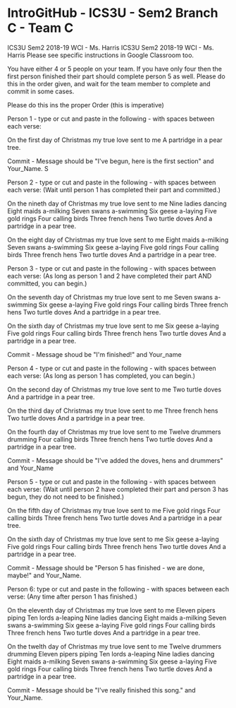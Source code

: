 # IntroGitHub - ICS3U - Sem2 Branch C - Team C

ICS3U Sem2 2018-19 WCI - Ms. Harris ICS3U Sem2 2018-19 WCI - Ms. Harris Please see specific instructions in Google Classroom too.

You have either 4 or 5 people on your team. If you have only four then the first person finished their part should complete person 5 as well. Please do this in the order given, and wait for the team member to complete and commit in some cases.

Please do this ins the proper Order (this is imperative)

Person 1 - type or cut and paste in the following - with spaces between each verse:

On the first day of Christmas my true love sent to me A partridge in a pear tree.

Commit - Message should be "I've begun, here is the first section" and Your_Name. S

Person 2 - type or cut and paste in the following - with spaces between each verse: (Wait until person 1 has completed their part and committed.)

On the nineth day of Christmas my true love sent to me Nine ladies dancing Eight maids a-milking Seven swans a-swimming Six geese a-laying Five gold rings Four calling birds Three french hens Two turtle doves And a partridge in a pear tree.

On the eight day of Christmas my true love sent to me Eight maids a-milking Seven swans a-swimming Six geese a-laying Five gold rings Four calling birds Three french hens Two turtle doves And a partridge in a pear tree.

Person 3 - type or cut and paste in the following - with spaces between each verse: (As long as person 1 and 2 have completed their part AND committed, you can begin.)

On the seventh day of Christmas my true love sent to me Seven swans a-swimming Six geese a-laying Five gold rings Four calling birds Three french hens Two turtle doves And a partridge in a pear tree.

On the sixth day of Christmas my true love sent to me Six geese a-laying Five gold rings Four calling birds Three french hens Two turtle doves And a partridge in a pear tree.

Commit - Message shoud be "I'm finished!" and Your_name

Person 4 - type or cut and paste in the following - with spaces between each verse: (As long as person 1 has completed, you can begin.)

On the second day of Christmas my true love sent to me Two turtle doves And a partridge in a pear tree.

On the third day of Christmas my true love sent to me Three french hens Two turtle doves And a partridge in a pear tree.

On the fourth day of Christmas my true love sent to me Twelve drummers drumming Four calling birds Three french hens Two turtle doves And a partridge in a pear tree.

Commit - Message should be "I've added the doves, hens and drummers" and Your_Name

Person 5 - type or cut and paste in the following - with spaces between each verse: (Wait until person 2 have completed their part and person 3 has begun, they do not need to be finished.)

On the fifth day of Christmas my true love sent to me Five gold rings Four calling birds Three french hens Two turtle doves And a partridge in a pear tree.

On the sixth day of Christmas my true love sent to me Six geese a-laying Five gold rings Four calling birds Three french hens Two turtle doves And a partridge in a pear tree.

Commit - Message should be "Person 5 has finished - we are done, maybe!" and Your_Name.

Person 6: type or cut and paste in the following - with spaces between each verse: (Any time after person 1 has finished.)

On the eleventh day of Christmas my true love sent to me Eleven pipers piping Ten lords a-leaping Nine ladies dancing Eight maids a-milking Seven swans a-swimming Six geese a-laying Five gold rings Four calling birds Three french hens Two turtle doves And a partridge in a pear tree.

On the twelth day of Christmas my true love sent to me Twelve drummers drumming Eleven pipers piping Ten lords a-leaping Nine ladies dancing Eight maids a-milking Seven swans a-swimming Six geese a-laying Five gold rings Four calling birds Three french hens Two turtle doves And a partridge in a pear tree.

Commit - Message should be "I've really finished this song." and Your_Name.
